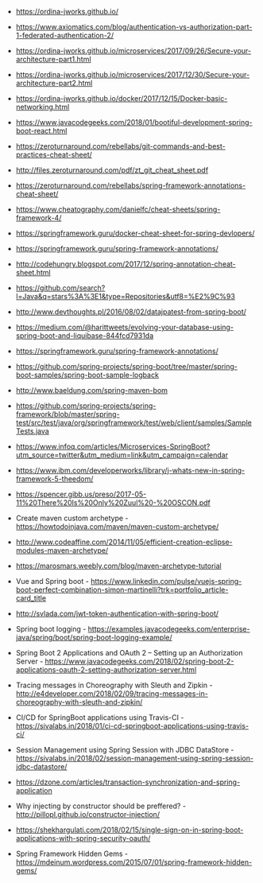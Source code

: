 * https://ordina-jworks.github.io/
* https://www.axiomatics.com/blog/authentication-vs-authorization-part-1-federated-authentication-2/
* https://ordina-jworks.github.io/microservices/2017/09/26/Secure-your-architecture-part1.html
* https://ordina-jworks.github.io/microservices/2017/12/30/Secure-your-architecture-part2.html
* https://ordina-jworks.github.io/docker/2017/12/15/Docker-basic-networking.html

* https://www.javacodegeeks.com/2018/01/bootiful-development-spring-boot-react.html

* https://zeroturnaround.com/rebellabs/git-commands-and-best-practices-cheat-sheet/
* http://files.zeroturnaround.com/pdf/zt_git_cheat_sheet.pdf

* https://zeroturnaround.com/rebellabs/spring-framework-annotations-cheat-sheet/
* https://www.cheatography.com/danielfc/cheat-sheets/spring-framework-4/
* https://springframework.guru/docker-cheat-sheet-for-spring-devlopers/
* https://springframework.guru/spring-framework-annotations/
* http://codehungry.blogspot.com/2017/12/spring-annotation-cheat-sheet.html

* https://github.com/search?l=Java&q=stars%3A%3E1&type=Repositories&utf8=%E2%9C%93

* http://www.devthoughts.pl/2016/08/02/datajpatest-from-spring-boot/

* https://medium.com/@harittweets/evolving-your-database-using-spring-boot-and-liquibase-844fcd7931da

* https://springframework.guru/spring-framework-annotations/

* https://github.com/spring-projects/spring-boot/tree/master/spring-boot-samples/spring-boot-sample-logback

* http://www.baeldung.com/spring-maven-bom

* https://github.com/spring-projects/spring-framework/blob/master/spring-test/src/test/java/org/springframework/test/web/client/samples/SampleTests.java

* https://www.infoq.com/articles/Microservices-SpringBoot?utm_source=twitter&utm_medium=link&utm_campaign=calendar

* https://www.ibm.com/developerworks/library/j-whats-new-in-spring-framework-5-theedom/

* https://spencer.gibb.us/preso/2017-05-11%20There%20Is%20Only%20Zuul%20-%20OSCON.pdf

* Create maven custom archetype - https://howtodoinjava.com/maven/maven-custom-archetype/
* http://www.codeaffine.com/2014/11/05/efficient-creation-eclipse-modules-maven-archetype/
* https://marosmars.weebly.com/blog/maven-archetype-tutorial

* Vue and Spring boot - https://www.linkedin.com/pulse/vuejs-spring-boot-perfect-combination-simon-martinelli?trk=portfolio_article-card_title
* http://svlada.com/jwt-token-authentication-with-spring-boot/

* Spring boot logging - https://examples.javacodegeeks.com/enterprise-java/spring/boot/spring-boot-logging-example/

* Spring Boot 2 Applications and OAuth 2 – Setting up an Authorization Server - https://www.javacodegeeks.com/2018/02/spring-boot-2-applications-oauth-2-setting-authorization-server.html

* Tracing messages in Choreography with Sleuth and Zipkin - http://e4developer.com/2018/02/09/tracing-messages-in-choreography-with-sleuth-and-zipkin/

* CI/CD for SpringBoot applications using Travis-CI - https://sivalabs.in/2018/01/ci-cd-springboot-applications-using-travis-ci/
* Session Management using Spring Session with JDBC DataStore - https://sivalabs.in/2018/02/session-management-using-spring-session-jdbc-datastore/

* https://dzone.com/articles/transaction-synchronization-and-spring-application

* Why injecting by constructor should be preffered? - http://pillopl.github.io/constructor-injection/

* https://shekhargulati.com/2018/02/15/single-sign-on-in-spring-boot-applications-with-spring-security-oauth/

* Spring Framework Hidden Gems - https://mdeinum.wordpress.com/2015/07/01/spring-framework-hidden-gems/

